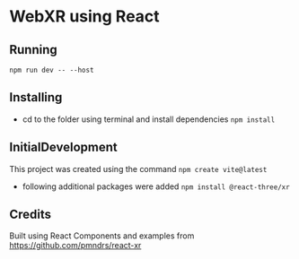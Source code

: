 # WebXR using React

## Running

`npm run dev -- --host`

## Installing

- cd to the folder using terminal and install dependencies 
`npm install`



## InitialDevelopment

This project was created using the command `npm create vite@latest`
- following additional packages were added
`npm install @react-three/xr`

## Credits

Built using React Components and examples from https://github.com/pmndrs/react-xr